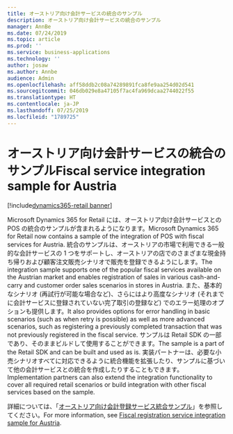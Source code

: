 ```yaml
---
title: オーストリア向け会計サービスの統合のサンプル
description: オーストリア向け会計サービスの統合のサンプル
manager: AnnBe
ms.date: 07/24/2019
ms.topic: article
ms.prod: ''
ms.service: business-applications
ms.technology: ''
author: josaw
ms.author: Annbe
audience: Admin
ms.openlocfilehash: aff58ddb2c08a74289891fca8fe9aa254d02d541
ms.sourcegitcommit: 046db029e8a47105f7ac4fa969dcaa2744022f55
ms.translationtype: HT
ms.contentlocale: ja-JP
ms.lasthandoff: 07/25/2019
ms.locfileid: "1789725"
---
```

#  <a name="fiscal-service-integration-sample-for-austria"></a><span data-ttu-id="6668b-103">オーストリア向け会計サービスの統合のサンプル</span><span class="sxs-lookup"><span data-stu-id="6668b-103">Fiscal service integration sample for Austria</span></span>
[!include[dynamics365-retail banner](../includes/dynamics365-retail.md)]


<span data-ttu-id="6668b-104">Microsoft Dynamics 365 for Retail には、オーストリア向け会計サービスとの POS の統合のサンプルが含まれるようになります。</span><span class="sxs-lookup"><span data-stu-id="6668b-104">Microsoft Dynamics 365 for Retail now contains a sample of the integration of POS with fiscal services for Austria.</span></span> <span data-ttu-id="6668b-105">統合のサンプルは、オーストリアの市場で利用できる一般的な会計サービスの 1 つをサポートし、オーストリアの店でのさまざまな現金持ち帰りおよび顧客注文販売シナリオで販売を登録できるようにします。</span><span class="sxs-lookup"><span data-stu-id="6668b-105">The integration sample supports one of the popular fiscal services available on the Austrian market and enables registration of sales in various cash-and-carry and customer order sales scenarios in stores in Austria.</span></span> <span data-ttu-id="6668b-106">また、基本的なシナリオ (再試行が可能な場合など)、さらにはより高度なシナリオ (それまでに会計サービスに登録されていない完了取引の登録など) でのエラー処理のオプションも提供します。</span><span class="sxs-lookup"><span data-stu-id="6668b-106">It also provides options for error handling in basic scenarios (such as when retry is possible) as well as more advanced scenarios, such as registering a previously completed transaction that was not previously registered in the fiscal service.</span></span> <span data-ttu-id="6668b-107">サンプルは Retail SDK の一部であり、そのままビルドして使用することができます。</span><span class="sxs-lookup"><span data-stu-id="6668b-107">The sample is a part of the Retail SDK and can be built and used as is.</span></span> <span data-ttu-id="6668b-108">実装パートナーは、必要な小売シナリオすべてに対応できるように統合機能を拡張したり、サンプルに基づいて他の会計サービスとの統合を作成したりすることもできます。</span><span class="sxs-lookup"><span data-stu-id="6668b-108">Implementation partners can also extend the integration functionality to cover all required retail scenarios or build integration with other fiscal services based on the sample.</span></span>

<span data-ttu-id="6668b-109">詳細については、「[オーストリア向け会計登録サービス統合サンプル](https://docs.microsoft.com/en-us/dynamics365/unified-operations/retail/localizations/emea-aut-fi-sample)」を参照してください。</span><span class="sxs-lookup"><span data-stu-id="6668b-109">For more information, see [Fiscal registration service integration sample for Austria](https://docs.microsoft.com/en-us/dynamics365/unified-operations/retail/localizations/emea-aut-fi-sample).</span></span>

